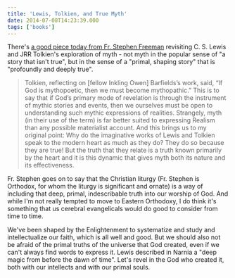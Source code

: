 ```yaml
---
title: 'Lewis, Tolkien, and True Myth'
date: 2014-07-08T14:23:39.000
tags: ['books']
---
```


There's [a good piece today from Fr. Stephen Freeman](http://glory2godforallthings.com/2014/07/07/the-struggle-to-be-real/) revisiting C. S. Lewis and JRR Tolkien's exploration of myth - not myth in the popular sense of "a story that isn't true", but in the sense of a "primal, shaping story" that is "profoundly and deeply true".

> Tolkien, reflecting on \[fellow Inkling Owen\] Barfields’s work, said, “If God is mythopoetic, then we must become mythopathic.” This is to say that if God’s primary mode of revelation is through the instrument of mythic stories and events, then we ourselves must be open to understanding such mythic expressions of realities. Strangely, myth (in their use of the term) is far better suited to expressing Realism than any possible materialist account. And this brings us to my original point: Why do the imaginative works of Lewis and Tolkien speak to the modern heart as much as they do? They do so because they are true! But the truth that they relate is a truth known primarily by the heart and it is this dynamic that gives myth both its nature and its effectiveness.

Fr. Stephen goes on to say that the Christian liturgy (Fr. Stephen is Orthodox, for whom the liturgy is significant and ornate) is a way of including that deep, primal, indescribable truth into our worship of God. And while I'm not really tempted to move to Eastern Orthodoxy, I do think it's something that us cerebral evangelicals would do good to consider from time to time.

We've been shaped by the Enlightenment to systematize and study and intellectualize our faith, which is all well and good. But we should also not be afraid of the primal truths of the universe that God created, even if we can't always find words to express it. Lewis described in Narnia a "deep magic from before the dawn of time". Let's revel in the God who created it, both with our intellects and with our primal souls.
